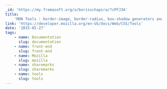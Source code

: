 ```yaml
---
_id: 'https://my.framasoft.org/u/borisschapira/?cPFJ3A'
title:
    'MDN Tools : border-image, border-radius, box-shadow generators and more...'
link: 'https://developer.mozilla.org/en-US/docs/Web/CSS/Tools'
date: '2015-01-27'
tags:
    - name: Documentation
      slug: documentation
    - name: front-end
      slug: front-end
    - name: Mozilla
      slug: mozilla
    - name: sharemarks
      slug: sharemarks
    - name: tools
      slug: tools
---
```


<div class="markdown"><p></p></div>
